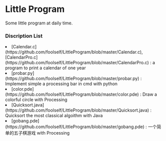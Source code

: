 # Little Program
Some little program at daily time.
### Discription List
<li>[Calendar.c](https://github.com/foolself/LittleProgram/blob/master/Calendar.c), [CalendarPro.c](https://github.com/foolself/LittleProgram/blob/master/CalendarPro.c) : a program to print a calendar of one year</li>
<li>[probar.py](https://github.com/foolself/LittleProgram/blob/master/probar.py) : Implement simple a processing bar in cmd with python</li>
<li>[color.pde](https://github.com/foolself/LittleProgram/blob/master/color.pde) : Draw a colorful circle with Processing</li>
<li>[Quicksort.java](https://github.com/foolself/LittleProgram/blob/master/Quicksort.java) : Quicksort the most classical algoithm with Java</li>
<li>[gobang.pde](https://github.com/foolself/LittleProgram/blob/master/gobang.pde) : 一个简单的五子棋游戏 with Processing</li>
